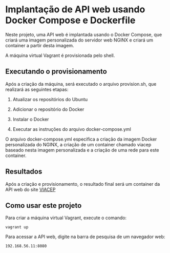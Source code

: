 # Implantação de API web usando Docker Compose e Dockerfile

Neste projeto, uma API web é implantada usando o Docker Compose, que criará uma imagem personalizada do servidor web NGINX e criará um container a partir desta imagem.

A máquina virtual Vagrant é provisionada pelo shell.

## Executando o provisionamento

Após a criação da máquina, será executado o arquivo provision.sh, que realizará as seguintes etapas:

1. Atualizar os repositórios do Ubuntu

2. Adicionar o repositório do Docker

3. Instalar o Docker

4. Executar as instruções do arquivo docker-compose.yml

O arquivo docker-compose.yml especifica a criação da imagem Docker personalizada do NGINX, a criação de um container chamado viacep baseado nesta imagem personalizada e a criação de uma rede para este container.

## Resultados

Após a criação e provisionamento, o resultado final será um container da API web do site [VIACEP](https://viacep.com.br)

## Como usar este projeto

Para criar a máquina virtual Vagrant, execute o comando:

`vagrant up`

Para acessar a API web, digite na barra de pesquisa de um navegador web:

`192.168.56.11:8080`
